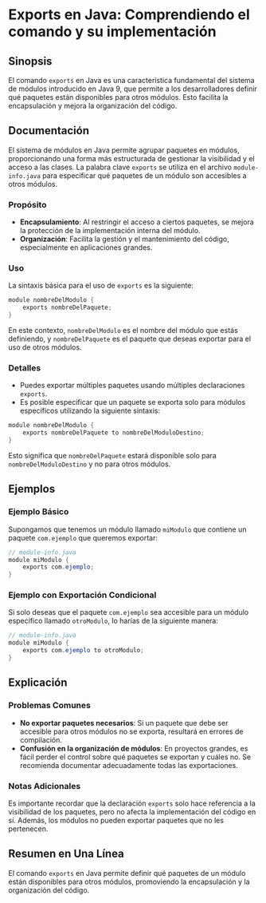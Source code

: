 <!--
Meta Description: # Exports en Java: Comprendiendo el comando y su implementación ## Sinopsis El comando `exports` en Java es una característica fundamental del sistema...
Meta Keywords: java, módulos, que, exports, paquetes
-->

# Exports en Java: Comprendiendo el comando y su implementación

## Sinopsis
El comando `exports` en Java es una característica fundamental del sistema de módulos introducido en Java 9, que permite a los desarrolladores definir qué paquetes están disponibles para otros módulos. Esto facilita la encapsulación y mejora la organización del código.

## Documentación
El sistema de módulos en Java permite agrupar paquetes en módulos, proporcionando una forma más estructurada de gestionar la visibilidad y el acceso a las clases. La palabra clave `exports` se utiliza en el archivo `module-info.java` para especificar qué paquetes de un módulo son accesibles a otros módulos.

### Propósito
- **Encapsulamiento**: Al restringir el acceso a ciertos paquetes, se mejora la protección de la implementación interna del módulo.
- **Organización**: Facilita la gestión y el mantenimiento del código, especialmente en aplicaciones grandes.

### Uso
La sintaxis básica para el uso de `exports` es la siguiente:

```java
module nombreDelModulo {
    exports nombreDelPaquete;
}
```

En este contexto, `nombreDelModulo` es el nombre del módulo que estás definiendo, y `nombreDelPaquete` es el paquete que deseas exportar para el uso de otros módulos.

### Detalles
- Puedes exportar múltiples paquetes usando múltiples declaraciones `exports`.
- Es posible especificar que un paquete se exporta solo para módulos específicos utilizando la siguiente sintaxis:

```java
module nombreDelModulo {
    exports nombreDelPaquete to nombreDelModuloDestino;
}
```

Esto significa que `nombreDelPaquete` estará disponible solo para `nombreDelModuloDestino` y no para otros módulos.

## Ejemplos
### Ejemplo Básico
Supongamos que tenemos un módulo llamado `miModulo` que contiene un paquete `com.ejemplo` que queremos exportar:

```java
// module-info.java
module miModulo {
    exports com.ejemplo;
}
```

### Ejemplo con Exportación Condicional
Si solo deseas que el paquete `com.ejemplo` sea accesible para un módulo específico llamado `otroModulo`, lo harías de la siguiente manera:

```java
// module-info.java
module miModulo {
    exports com.ejemplo to otroModulo;
}
```

## Explicación
### Problemas Comunes
- **No exportar paquetes necesarios**: Si un paquete que debe ser accesible para otros módulos no se exporta, resultará en errores de compilación.
- **Confusión en la organización de módulos**: En proyectos grandes, es fácil perder el control sobre qué paquetes se exportan y cuáles no. Se recomienda documentar adecuadamente todas las exportaciones.

### Notas Adicionales
Es importante recordar que la declaración `exports` solo hace referencia a la visibilidad de los paquetes, pero no afecta la implementación del código en sí. Además, los módulos no pueden exportar paquetes que no les pertenecen.

## Resumen en Una Línea
El comando `exports` en Java permite definir qué paquetes de un módulo están disponibles para otros módulos, promoviendo la encapsulación y la organización del código.